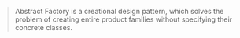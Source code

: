 > Abstract Factory is a creational design pattern, which solves the problem of creating entire product families without specifying their concrete classes.